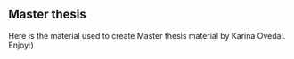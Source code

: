 ## Master thesis

Here is the material used to create Master thesis material by Karina Ovedal.
Enjoy:)
 

